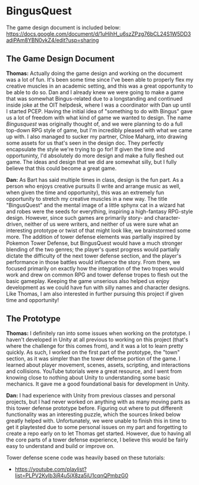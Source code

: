 # BingusQuest
The game design document is included below: \
https://docs.google.com/document/d/1uHihH_u6szZPzg76bCL24S1W5DD3adiPAm8YBN0vkZ4/edit?usp=sharing

## The Game Design Document
__Thomas:__ Actually doing the game design and working on the document was a lot of fun. It's been some time since I've been able to properly flex my creative muscles in an academic setting, and this was a great opportunity to be able to do so. 
Dan and I already knew we were going to make a game that was somewhat Bingus-related due to a longstanding and continued inside joke at the OIT helpdesk, where I was a coordinator with Dan up until I started PCEP. Having the initial idea of
"something to do with Bingus" gave us a lot of freedom with what kind of game we wanted to design. The name _Bingusquest_ was originally thought of, and we were planning to do a full top-down RPG style of game, but I'm incredibly pleased with what
we came up with. I also managed to sucker my partner, Chloe Maharg, into drawing some assets for us that's seen in the design doc. They perfectly encapsulate the style we're trying to go for! If given the time and opportuninty, I'd absolutely 
do more design and make a fully fleshed out game. The ideas and design that we did are somewhat silly, but I fully believe that this could become a great game.

__Dan:__ As Bart has said multiple times in class, design is the fun part. As a person who enjoys creative pursuits (I write and arrange music as well, when given the time and opportunity), this was an extremely fun opportunity to stretch my creative
muscles in a new way. The title "BingusQuest" and the mental image of a little sphynx cat in a wizard hat and robes were the seeds for everything, inspiring a high-fantasy RPG-style design. However, since such games are primarily story- and character-
driven, neither of us were writers, and neither of us were sure what an interesting prototype or twist of that might look like, we brainstormed some more. The addition of tower defense elements was partially inspired by Pokemon Tower Defense, but BingusQuest
would have a much stronger blending of the two genres; the player's quest progress would partially dictate the difficulty of the next tower defense section, and the player's performance in those battles would influence the story. From there, we focused
primarily on exactly how the integration of the two tropes would work and drew on  common RPG and tower defense tropes to flesh out the basic gameplay. Keeping the game unserious also helped us enjoy development as we could have fun with silly names and
character designs. Like Thomas, I am also interested in further pursuing this project if given time and opportunity!

## The Prototype
__Thomas:__ I definitely ran into some issues when working on the prototype. I haven't developed in Unity at all previous to working on this project (that's where the challenge for this comes from), and it was a lot to learn pretty quickly. As such, I worked on the first part of the prototype, the "town" section, as it was simpler than the tower defense portion of the game. I learned about player movement, scenes, assets, scripting, and interactions and collisions. YouTube tutorials were a great resource, and I went from knowing close to nothing about Unity to understanding some basic mechanics. It gave me a good foundational basis for development in Unity.

__Dan:__ I had experience with Unity from previous classes and personal projects, but I had never worked on anything with as many moving parts as this tower defense prototype before. Figuring out where to put differenlt functionality was an interesting puzzle, which the sources linked below greatly helped with. Unfortunately, we were unable to finish this in time to get it playtested due to some personal issues on my part and forgetting to create a repo early on to let Thomas get started. However, due to having all the core parts of a tower defense experience, I believe this would be fairly easy to understand and build or improve on.

Tower defense scene code was heavily based on these tutorials:
* https://youtube.com/playlist?list=PLPV2KyIb3jR4u5jX8za5iU1cqnQPmbzG0
